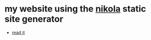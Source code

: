 # my website using the [nikola](http://www.getnikola.com) static site generator

- [read it](http://www.klingt.net)


